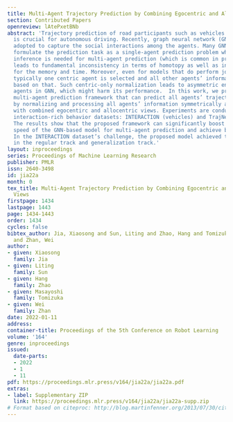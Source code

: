 ```yaml
---
title: Multi-Agent Trajectory Prediction by Combining Egocentric and Allocentric Views
section: Contributed Papers
openreview: lAtePxetBNb
abstract: 'Trajectory prediction of road participants such as vehicles and pedestrians
  is crucial for autonomous driving. Recently, graph neural network (GNN) is widely
  adopted to capture the social interactions among the agents. Many GNN-based models
  formulate the prediction task as a single-agent prediction problem where multiple
  inference is needed for multi-agent prediction (which is common in practice), which
  leads to fundamental inconsistency in terms of homotopy as well as inefficiency
  for the memory and time. Moreover, even for models that do perform joint prediction,
  typically one centric agent is selected and all other agents’ information is normalized
  based on that. Such centric-only normalization leads to asymmetric encoding of different
  agents in GNN, which might harm its performance.  In this work, we propose a efficient
  multi-agent prediction framework that can predict all agents’ trajectories jointly
  by normalizing and processing all agents’ information symmetrically and homogeneously
  with combined egocentirc and allocentric views. Experiments are conducted on two
  interaction-rich behavior datasets: INTERACTION (vehicles) and TrajNet++ (pedestrian).
  The results show that the proposed framework can significantly boost the inference
  speed of the GNN-based model for multi-agent prediction and achieve better performance.
  In the INTERACTION dataset’s challenge, the proposed model achieved the 1st place
  in the regular track and generalization track.'
layout: inproceedings
series: Proceedings of Machine Learning Research
publisher: PMLR
issn: 2640-3498
id: jia22a
month: 0
tex_title: Multi-Agent Trajectory Prediction by Combining Egocentric and Allocentric
  Views
firstpage: 1434
lastpage: 1443
page: 1434-1443
order: 1434
cycles: false
bibtex_author: Jia, Xiaosong and Sun, Liting and Zhao, Hang and Tomizuka, Masayoshi
  and Zhan, Wei
author:
- given: Xiaosong
  family: Jia
- given: Liting
  family: Sun
- given: Hang
  family: Zhao
- given: Masayoshi
  family: Tomizuka
- given: Wei
  family: Zhan
date: 2022-01-11
address:
container-title: Proceedings of the 5th Conference on Robot Learning
volume: '164'
genre: inproceedings
issued:
  date-parts:
  - 2022
  - 1
  - 11
pdf: https://proceedings.mlr.press/v164/jia22a/jia22a.pdf
extras:
- label: Supplementary ZIP
  link: https://proceedings.mlr.press/v164/jia22a/jia22a-supp.zip
# Format based on citeproc: http://blog.martinfenner.org/2013/07/30/citeproc-yaml-for-bibliographies/
---
```


